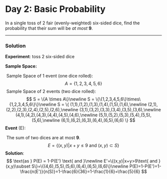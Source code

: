 #   Day 2: Basic Probability

In a single toss of 2 fair (evenly-weighted) six-sided dice, find the probability that their sum will be *at most* **9**.

------

### Solution

**Experiment**: toss 2 six-sided dice

**Sample Space:**

​	Sample Space of 1 event (one dice rolled):
$$
A = \{1, 2, 3, 4 ,5 , 6\}
$$
​	Sample Space of 2 events (two dice rolled):
$$
S = \{A \times A\}\newline 
S = \{\{1,2,3,4,5,6\}\times\{1,2,3,4,5,6\}\}\newline
S = \{
(1,1),(1,2),(1,3),(1,4),(1,5),(1,6),\newline
(2,1),(2,2),(2,3),(2,4),(2,5),(2,6),\newline
(3,1),(3,2),(3,3),(3,4),(3,5),(3,6),\newline
(4,1),(4,2),(4,3),(4,4),(4,5),(4,6),\newline
(5,1),(5,2),(5,3),(5,4),(5,5),(5,6),\newline
(6,1),(6,2),(6,3),(6,4),(6,5),(6,6)
\}
$$
 **Event** (E):

​	The sum of two dices are at most **9**.
$$
E=\{(x,y)|x+y\leq9\text{ and }(x,y)\subset S\}
$$
**Solution**:
$$
\text{as } P(E) = 1-P(E') \text{ and }\newline
E'=\{(x,y)|x+y>9\text{ and }(x,y)\subset S\}=\{(4,6),(5,5),(5,6),(6,4),(6,5),(6,6)\}\newline
P(E)=1-P(E')=1-\frac{n(E')}{n(S)}=1-\frac{6}{36}=1-\frac{1}{6}=\frac{5}{6}
$$
